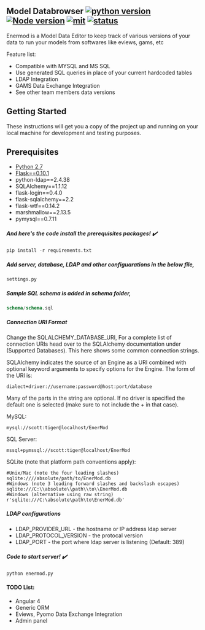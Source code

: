 ## Model Databrowser [![python version](https://img.shields.io/badge/python-v2.7.12-yellowgreen.svg)](https://www.python.org/download/releases/2.7/) [![Node version](https://img.shields.io/badge/npm-v4.4.1-green.svg)](http://nodejs.org/download/) [![mit](https://img.shields.io/npm/l/express.svg?style=plastic)](https://opensource.org/licenses/MIT) [![status](https://img.shields.io/pypi/status/Django.svg?style=plastic)]()


Enermod is a Model Data Editor to keep track of various versions of your data to run your models from softwares like eviews, gams, etc

Feature list:

 * Compatible with MYSQL and MS SQL
 * Use generated SQL queries in place of your current hardcoded tables
 * LDAP Integration
 * GAMS Data Exchange Integration
 * See other team members data versions

## Getting Started

These instructions will get you a copy of the project up and running on your local machine for development and testing purposes.

## Prerequisites
 
 * [Python 2.7][py27]
 * [Flask==0.10.1](https://www.python.org/download/releases/2.7/)
 * python-ldap==2.4.38
 * SQLAlchemy==1.1.12
 * flask-login==0.4.0
 * flask-sqlalchemy==2.2
 * flask-wtf==0.14.2
 * marshmallow==2.13.5
 * pymysql==0.7.11

##### And here's the code install the prerequisites packages! :heavy_check_mark:

```python
pip install -r requirements.txt
```
##### Add server, database, LDAP and other configuarations in the below file,

```python
settings.py
```

##### Sample SQL schema is added in schema folder,

```SQL
schema/schema.sql
```

##### Connection URI Format
Change the SQLALCHEMY_DATABASE_URI, For a complete list of connection URIs head over to the SQLAlchemy documentation under (Supported Databases). This here shows some common connection strings.

SQLAlchemy indicates the source of an Engine as a URI combined with optional keyword arguments to specify options for the Engine. The form of the URI is:

```
dialect+driver://username:password@host:port/database
```

Many of the parts in the string are optional. If no driver is specified the default one is selected (make sure to not include the + in that case).

MySQL:

```
mysql://scott:tiger@localhost/EnerMod
```

SQL Server:

```
mssql+pymssql://scott:tiger@localhost/EnerMod
```

SQLite (note that platform path conventions apply):

```
#Unix/Mac (note the four leading slashes)
sqlite:////absolute/path/to/EnerMod.db
#Windows (note 3 leading forward slashes and backslash escapes)
sqlite:///C:\\absolute\\path\\to\\EnerMod.db
#Windows (alternative using raw string)
r'sqlite:///C:\absolute\path\to\EnerMod.db'
```

##### LDAP configurations

* LDAP_PROVIDER_URL -  the hostname or IP address ldap server
* LDAP_PROTOCOL_VERSION - the protocal version
* LDAP_PORT - the port where ldap server is listening (Default: 389)

##### Code to start server! :heavy_check_mark:

```python
python enermod.py
```

#### TODO List:

* Angular 4
* Generic ORM
* Eviews, Pyomo Data Exchange Integration
* Admin panel

[py27]: <https://www.python.org/download/releases/2.7/>